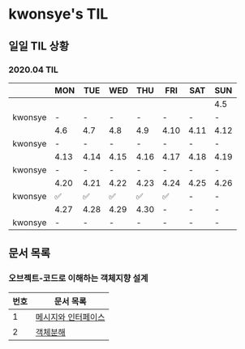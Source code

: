 # kwonsye's TIL


## 일일 TIL 상황

### 2020.04 TIL
||MON|TUE|WED|THU|FRI|SAT|SUN|
|---|---|---|---|---|---|---|---|
||||||||4.5|
|kwonsye|-|-|-|-|-|-|-|
||4.6|4.7|4.8|4.9|4.10|4.11|4.12|
|kwonsye|-|-|-|-|-|-|-|
||4.13|4.14|4.15|4.16|4.17|4.18|4.19|
|kwonsye|-|-|-|-|-|-|-|
||4.20|4.21|4.22|4.23|4.24|4.25|4.26|
|kwonsye|✅|✅|✅|✅|✅|-|-|
||4.27|4.28|4.29|4.30|-|-|-|
|kwonsye|-|-|-|-|-|-|-|

## 문서 목록

### 오브젝트-코드로 이해하는 객체지향 설계
|번호|문서 목록|
|---|---|
|1|[메시지와 인터페이스](./2020-04-20/object_message_and_interface.md)|
|2|[객체분해](./2020-04-22/object_decomposition.md)|